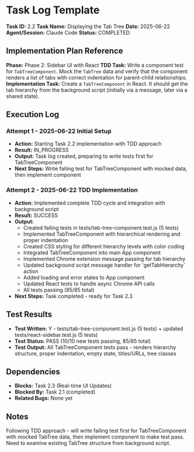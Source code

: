 # Task Log Template

**Task ID:** 2.2
**Task Name:** Displaying the Tab Tree
**Date:** 2025-06-22
**Agent/Session:** Claude Code
**Status:** COMPLETED

## Implementation Plan Reference
**Phase:** Phase 2: Sidebar UI with React
**TDD Task:** Write a component test for `TabTreeComponent`. Mock the `TabTree` data and verify that the component renders a list of tabs with correct indentation for parent-child relationships.
**Implementation Task:** Create a `TabTreeComponent` in React. It should get the tab hierarchy from the background script (initially via a message, later via a shared state).

## Execution Log
### Attempt 1 - 2025-06-22 Initial Setup
- **Action:** Starting Task 2.2 implementation with TDD approach
- **Result:** IN_PROGRESS
- **Output:** Task log created, preparing to write tests first for TabTreeComponent
- **Next Steps:** Write failing test for TabTreeComponent with mocked data, then implement component

### Attempt 2 - 2025-06-22 TDD Implementation
- **Action:** Implemented complete TDD cycle and integration with background script
- **Result:** SUCCESS
- **Output:** 
  - Created failing tests in tests/tab-tree-component.test.js (5 tests)
  - Implemented TabTreeComponent with hierarchical rendering and proper indentation
  - Created CSS styling for different hierarchy levels with color coding
  - Integrated TabTreeComponent into main App component
  - Implemented Chrome extension message passing for tab hierarchy
  - Updated background script message handler for 'getTabHierarchy' action
  - Added loading and error states to App component
  - Updated React tests to handle async Chrome API calls
  - All tests passing (85/85 total)
- **Next Steps:** Task completed - ready for Task 2.3

## Test Results
- **Test Written:** Y - tests/tab-tree-component.test.js (5 tests) + updated tests/react-sidebar.test.js (5 tests)
- **Test Status:** PASS (10/10 new tests passing, 85/85 total)
- **Test Output:** All TabTreeComponent tests pass - renders hierarchy structure, proper indentation, empty state, titles/URLs, tree classes

## Dependencies
- **Blocks:** Task 2.3 (Real-time UI Updates)
- **Blocked By:** Task 2.1 (completed)
- **Related Bugs:** None yet

## Notes
Following TDD approach - will write failing test first for TabTreeComponent with mocked TabTree data, then implement component to make test pass. Need to examine existing TabTree structure from background script.